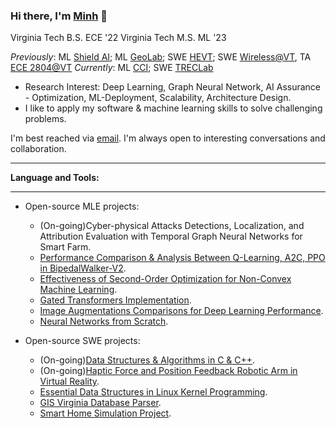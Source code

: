 ### Hi there, I'm [Minh](https://mnguyen0226.github.io/) 👋

Virginia Tech B.S. ECE '22
Virginia Tech M.S. ML '23

_Previously_: ML [Shield AI](https://shield.ai/); ML [GeoLab](); SWE [HEVT](); SWE [Wireless@VT](), TA [ECE 2804@VT]()
_Currently_: ML [CCI](); SWE [TRECLab]()

- Research Interest: Deep Learning, Graph Neural Network, AI Assurance - Optimization, ML-Deployment, Scalability, Architecture Design.
- I like to apply my software & machine learning skills to solve challenging problems.

I'm best reached via [email](https://mnguyen0226.github.io/contact). I'm always open to interesting conversations and collaboration.

---

**Language and Tools:**

---

- Open-source MLE projects:
  - (On-going)Cyber-physical Attacks Detections, Localization, and Attribution Evaluation with Temporal Graph Neural Networks for Smart Farm.
  - [Performance Comparison & Analysis Between Q-Learning, A2C, PPO in BipedalWalker-V2](https://github.com/mnguyen0226/rl_value_based_vs_value_policy_based).
  - [Effectiveness of Second-Order Optimization for Non-Convex Machine Learning](https://github.com/mnguyen0226/soo_non_convex_ml).
  - [Gated Transformers Implementation](https://github.com/mnguyen0226/gated_transformers_nlp).
  - [Image Augmentations Comparisons for Deep Learning Performance](https://github.com/mnguyen0226/image-augmentation-dnn-performance).
  - [Neural Networks from Scratch](https://github.com/mnguyen0226/Neural-Network-from-Scratch-MNIST-Classification).

- Open-source SWE projects:
  - (On-going)[Data Structures & Algorithms in C & C++](https://github.com/mnguyen0226?tab=repositories).
  - (On-going)[Haptic Force and Position Feedback Robotic Arm in Virtual Reality](https://mnguyen0226.github.io/projects).
  - [Essential Data Structures in Linux Kernel Programming](https://github.com/mnguyen0226/essential_data_structures_for_linux_kernel).
  - [GIS Virginia Database Parser](https://github.com/mnguyen0226/gis-virginia-parser).
  - [Smart Home Simulation Project](https://github.com/mnguyen0226/smart-home-project).
